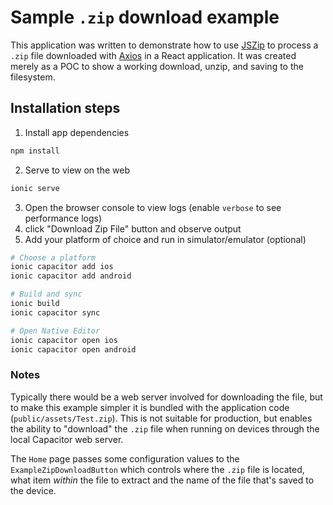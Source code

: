 # Sample `.zip` download example
This application was written to demonstrate how to use [JSZip](https://stuk.github.io/jszip/) to process a `.zip` file downloaded with [Axios](https://axios-http.com/docs/intro) in a React application. It was created merely as a POC to show a working download, unzip, and saving to the filesystem.

## Installation steps
1. Install app dependencies
```bash
npm install
```
2. Serve to view on the web
```bash
ionic serve
```
3. Open the browser console to view logs (enable `verbose` to see performance logs)
4. click "Download Zip File" button and observe output
5. Add your platform of choice and run in simulator/emulator (optional)
```bash
# Choose a platform
ionic capacitor add ios
ionic capacitor add android

# Build and sync
ionic build
ionic capacitor sync

# Open Native Editor
ionic capacitor open ios
ionic capacitor open android
```

### Notes
Typically there would be a web server involved for downloading the file, but to make this example simpler it is bundled with the application code (`public/assets/Test.zip`). This is not suitable for production, but enables the ability to "download" the `.zip` file when running on devices through the local Capacitor web server.

The `Home` page passes some configuration values to the `ExampleZipDownloadButton` which controls where the `.zip` file is located, what item _within_ the file to extract and the name of the file that's saved to the device.
